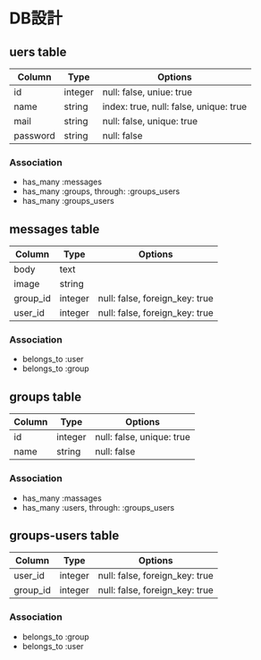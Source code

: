 # DB設計
## uers table
|Column|Type|Options|
|------|----|-------|
|id|integer|null: false, uniue: true|
|name|string|index: true, null: false, unique: true|
|mail|string|null: false, unique: true|
|password|string|null: false|
### Association
- has_many :messages
- has_many :groups, through: :groups_users
- has_many :groups_users

## messages table
|Column|Type|Options|
|------|----|-------|
|body|text||
|image|string||
|group_id|integer|null: false, foreign_key: true|
|user_id|integer|null: false, foreign_key: true|
### Association
- belongs_to :user
- belongs_to :group

## groups table
|Column|Type|Options|
|------|----|-------|
|id|integer|null: false, unique: true|
|name|string|null: false|
### Association
- has_many :massages
- has_many :users, through: :groups_users

## groups-users table
|Column|Type|Options|
|------|----|-------|
|user_id|integer|null: false, foreign_key: true|
|group_id|integer|null: false, foreign_key: true|
### Association
- belongs_to :group
- belongs_to :user